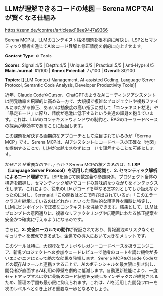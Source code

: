 ## LLMが理解できるコードの地図 ─ Serena MCPでAIが賢くなる仕組み

https://zenn.dev/contrea/articles/d18ee9447a9366

Serena MCPは、LLMのコンテキスト枯渇問題を根本的に解決し、LSPとセマンティック解析を通じてAIのコード理解と修正精度を劇的に向上させます。

**Content Type**: ⚙️ Tools

**Scores**: Signal:4/5 | Depth:4/5 | Unique:3/5 | Practical:5/5 | Anti-Hype:4/5
**Main Journal**: 81/100 | **Annex Potential**: 77/100 | **Overall**: 80/100

**Topics**: [[LLM Context Management, AI-assisted Coding, Language Server Protocol, Semantic Code Analysis, Developer Productivity Tools]]

近年、Claude CodeやCursor、ChatGPTのようなAIコーディングアシスタントは開発効率を飛躍的に高める一方で、大規模で複雑なプロジェクトや複数ファイルにまたがる修正、あるいは抽象度の高い指示に対して「コンテキスト枯渇」や「暴走モード」に陥り、精度が急激に低下するという共通の課題を抱えています。これは、LLMのコンテキストウィンドウの制約と、RAGのキーワードベースの探索が非効率であることに起因します。

この課題を解決する画期的なアプローチとして注目されているのが「Serena MCP」です。Serena MCPは、AIアシスタントにコードベースの正確な「地図」を提供することで、LLMが文脈を失わずにコードを理解することを可能にします。

なぜこれが重要なのでしょうか？Serena MCPの核となるのは、**1. LSP（Language Server Protocol）を活用した構造認識**と、**2. セマンティック解析によるコード理解**です。LSPを通じて関数定義や参照関係、プロジェクト全体の構造を把握し、セマンティック解析でコードの意味的なつながりをインデックス化します。これにより、従来のLLMがコードを単なる文字列としてしか扱えなかったのに対し、Serenaは「この関数はどこで呼び出されているか」「このエラークラスを継承しているのはどれか」といった意味的な関連性を瞬時に特定し、LLMにピンポイントで正確なコンテキストを供給できます。結果として、LLMはプロンプトの意図通りに、複雑なリファクタリングや広範囲にわたる修正提案を安全かつ確実に行えるようになるのです。

さらに、**3. 完全ローカルでの動作**が保証されており、情報漏洩のリスクなくセキュリティを確保できる点も、企業での導入において大きなメリットです。

このツールは特に、大規模なモノレポやレガシーコードベースを扱うエンジニア、新規プロジェクトへの参加やコードレビューで他者のコードを読む機会が多いエンジニアにとって絶大な効果を発揮します。Serena MCPをClaude Codeなどの既存AIツールと連携させることで、AIのポテンシャルを最大限に引き出し、開発者が直面するAI利用の障壁を劇的に低減します。自動更新機能により、一度セットアップすれば常に最新のコード状態を反映したインデックスが維持されるため、管理の手間も最小限に抑えられます。これは、AIを活用した開発フローを次のレベルへと引き上げる重要な一歩となるでしょう。